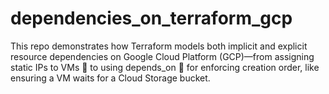 # dependencies_on_terraform_gcp
This repo demonstrates how Terraform models both implicit and explicit resource dependencies on Google Cloud Platform (GCP)—from assigning static IPs to VMs 🧩 to using depends_on 🔗 for enforcing creation order, like ensuring a VM waits for a Cloud Storage bucket.
